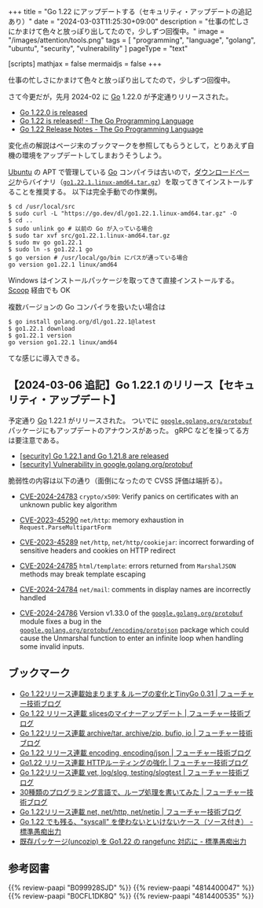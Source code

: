 +++
title = "Go 1.22 にアップデートする（セキュリティ・アップデートの追記あり）"
date =  "2024-03-03T11:25:30+09:00"
description = "仕事の忙しさにかまけて色々と放っぽり出してたので，少しずつ回復中。"
image = "/images/attention/tools.png"
tags  = [ "programming", "language", "golang", "ubuntu", "security", "vulnerability" ]
pageType = "text"

[scripts]
  mathjax = false
  mermaidjs = false
+++

仕事の忙しさにかまけて色々と放っぽり出してたので，少しずつ回復中。

さて今更だが，先月 2024-02 に [Go] 1.22.0 が予定通りリリースされた。

- [Go 1.22.0 is released](https://groups.google.com/g/golang-announce/c/TpowDYVBMoY)
- [Go 1.22 is released! - The Go Programming Language](https://go.dev/blog/go1.22)
- [Go 1.22 Release Notes - The Go Programming Language](https://go.dev/doc/go1.22)

変化点の解説はページ末のブックマークを参照してもらうとして，とりあえず自機の環境をアップデートしてしまおうそうしよう。

[Ubuntu] の APT で管理している [Go] コンパイラは古いので，[ダウンロードページ](https://go.dev/dl/ "Downloads - go.dev")からバイナリ（[`go1.22.1.linux-amd64.tar.gz`](https://go.dev/dl/go1.22.1.linux-amd64.tar.gz)）を取ってきてインストールすることを推奨する。
以下は完全手動での作業例。

```text
$ cd /usr/local/src
$ sudo curl -L "https://go.dev/dl/go1.22.1.linux-amd64.tar.gz" -O
$ cd ..
$ sudo unlink go # 以前の Go が入っている場合
$ sudo tar xvf src/go1.22.1.linux-amd64.tar.gz
$ sudo mv go go1.22.1
$ sudo ln -s go1.22.1 go
$ go version # /usr/local/go/bin にパスが通っている場合
go version go1.22.1 linux/amd64
```

Windows はインストールパッケージを取ってきて直接インストールする。
[Scoop] 経由でも OK

複数バージョンの Go コンパイラを扱いたい場合は

```text
$ go install golang.org/dl/go1.22.1@latest
$ go1.22.1 download
$ go1.22.1 version
go version go1.22.1 linux/amd64
```

てな感じに導入できる。

## 【2024-03-06 追記】Go 1.22.1 のリリース【セキュリティ・アップデート】

予定通り [Go] 1.22.1 がリリースされた。
ついでに [`google.golang.org/protobuf`](http://google.golang.org/protobuf) パッケージにもアップデートのアナウンスがあった。
gRPC などを操ってる方は要注意である。

- [[security] Go 1.22.1 and Go 1.21.8 are released](https://groups.google.com/g/golang-announce/c/5pwGVUPoMbg)
- [[security] Vulnerability in google.golang.org/protobuf](https://groups.google.com/g/golang-announce/c/ArQ6CDgtEjY)

脆弱性の内容は以下の通り（面倒になったので CVSS 評価は端折る）。

- [CVE-2024-24783](https://nvd.nist.gov/vuln/detail/CVE-2024-24783) `crypto/x509`: Verify panics on certificates with an unknown public key algorithm
- [CVE-2023-45290](https://nvd.nist.gov/vuln/detail/CVE-2023-45290) `net/http`: memory exhaustion in `Request.ParseMultipartForm`
- [CVE-2023-45289](https://nvd.nist.gov/vuln/detail/CVE-2023-45289) `net/http`, `net/http/cookiejar`: incorrect forwarding of sensitive headers and cookies on HTTP redirect
- [CVE-2024-24785](https://nvd.nist.gov/vuln/detail/CVE-2024-24785) `html/template`: errors returned from `MarshalJSON` methods may break template escaping
- [CVE-2024-24784](https://nvd.nist.gov/vuln/detail/CVE-2024-24784) `net/mail`: comments in display names are incorrectly handled

- [CVE-2024-24786](https://nvd.nist.gov/vuln/detail/CVE-2024-24786) Version v1.33.0 of the [`google.golang.org/protobuf`](http://google.golang.org/protobuf) module fixes a bug in the [`google.golang.org/protobuf/encoding/protojson`](https://pkg.go.dev/google.golang.org/protobuf/encoding/protojson) package which could cause the Unmarshal function to enter an infinite loop when handling some invalid inputs.

## ブックマーク

- [Go 1.22リリース連載始まります & ループの変化とTinyGo 0.31 | フューチャー技術ブログ](https://future-architect.github.io/articles/20240129a/)
- [Go 1.22 リリース連載 slicesのマイナーアップデート | フューチャー技術ブログ](https://future-architect.github.io/articles/20240130a/)
- [Go 1.22リリース連載 archive/tar, archive/zip, bufio, io | フューチャー技術ブログ](https://future-architect.github.io/articles/20240131a/)
- [Go 1.22 リリース連載 encoding, encoding/json | フューチャー技術ブログ](https://future-architect.github.io/articles/20240201a/)
- [Go1.22 リリース連載 HTTPルーティングの強化 | フューチャー技術ブログ](https://future-architect.github.io/articles/20240202a/)
- [Go 1.22リリース連載 vet, log/slog, testing/slogtest | フューチャー技術ブログ](https://future-architect.github.io/articles/20240205a/)
- [30種類のプログラミング言語で、ループ処理を書いてみた | フューチャー技術ブログ](https://future-architect.github.io/articles/20240206a/)
- [Go 1.22リリース連載 net, net/http, net/netip | フューチャー技術ブログ](https://future-architect.github.io/articles/20240214a/)
- [Go 1.22 でも残る、"syscall" を使わないといけないケース（ソース付き） - 標準愚痴出力](https://zetamatta.hatenablog.com/entry/2024/02/07/235657)
- [既存パッケージ(uncozip) を Go1.22 の rangefunc 対応に - 標準愚痴出力](https://zetamatta.hatenablog.com/entry/2024/02/19/095251)

[Go]: https://go.dev/
[Ubuntu]: https://www.ubuntu.com/ "The leading operating system for PCs, IoT devices, servers and the cloud | Ubuntu"
[Scoop]: https://scoop.sh/

## 参考図書

{{% review-paapi "B099928SJD" %}} <!-- プログラミング言語Go -->
{{% review-paapi "4814400047" %}} <!-- 初めてのGo言語 -->
{{% review-paapi "B0CFL1DK8Q" %}} <!-- Go言語 100Tips -->
{{% review-paapi "4814400535" %}} <!-- 効率的なGo : Effective Go -->
